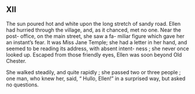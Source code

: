 
## XII

The sun poured hot and white upon
the long stretch of sandy road. Ellen
had hurried through the village, and, as it
chanced, met no one. Near the post-
office, on the main street, she saw a fa-
miliar figure which gave her an instant’s
fear. It was Miss Jane Temple; she had
a letter in her hand, and seemed to be
reading its address, with absent intent-
ness ; she never once looked up. Escaped
from those friendly eyes, Ellen was soon
beyond Old Chester.

She walked steadily, and quite rapidly ;
she passed two or three people ; one man,
who knew her, said, “ Hullo, Ellen!” in
a surprised way, but asked no questions.



